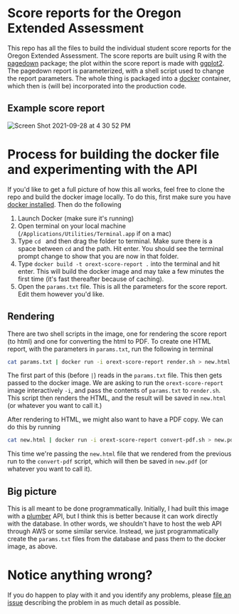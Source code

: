 # Score reports for the Oregon Extended Assessment
This repo has all the files to build the individual student score reports for the Oregon Extended Assessment. The score reports are built using R with the [pagedown](https://github.com/rstudio/pagedown) package; the plot within the score report is made with [ggplot2](https://ggplot2.tidyverse.org/). The pagedown report is parameterized, with a shell script used to change the report parameters. The whole thing is packaged into a [docker](https://www.docker.com/) container, which then is (will be) incorporated into the production code.

## Example score report

![Screen Shot 2021-09-28 at 4 30 52 PM](https://user-images.githubusercontent.com/10944136/135179215-092ee2aa-5471-403c-a0e0-7240665f11e9.png)


# Process for building the docker file and experimenting with the API
If you'd like to get a full picture of how this all works, feel free to clone the repo and build the docker image locally. To do this, first make sure you have [docker installed](https://www.docker.com/get-started). Then do the following

1. Launch Docker (make sure it's running)
2. Open terminal on your local machine (`/Applications/Utilities/Terminal.app` if on a mac)
3. Type `cd ` and then drag the folder to terminal. Make sure there is a space between `cd` and the path. Hit enter. You should see the terminal prompt change to show that you are now in that folder.
5. Type `docker build -t orext-score-report .` into the terminal and hit enter. This will build the docker image and may take a few minutes the first time (it's fast thereafter because of caching).
6. Open the `params.txt` file. This is all the parameters for the score report. Edit them however you'd like.

## Rendering
There are two shell scripts in the image, one for rendering the score report (to html) and one for converting the html to PDF. To create one HTML report, with the parameters in `params.txt`, run the following in terminal

```sh
cat params.txt | docker run -i orext-score-report render.sh > new.html
```

The first part of this (before `|`) reads in the `params.txt` file. This then gets passed to the docker image. We are asking to run the `orext-score-report` image interactively `-i`, and pass the contents of `params.txt` to `render.sh`. This script then renders the HTML, and the result will be saved in `new.html` (or whatever you want to call it.)

After rendering to HTML, we might also want to have a PDF copy. We can do this by running

```sh
cat new.html | docker run -i orext-score-report convert-pdf.sh > new.pdf
```

This time we're passing the `new.html` file that we rendered from the previous run to the `convert-pdf` script, which will then be saved in `new.pdf` (or whatever you want to call it).

## Big picture
This is all meant to be done programmatically. Initially, I had built this image with a [plumber](https://www.rplumber.io/) API, but I think this is better because it can work directly with the database. In other words, we shouldn't have to host the web API through AWS or some similar service. Instead, we just programmatically create the `params.txt` files from the database and pass them to the docker image, as above.

# Notice anything wrong?
If you do happen to play with it and you identify any problems, please [file an issue](https://github.com/UO-BRT/orext-score-reports/issues) describing the problem in as much detail as possible.


